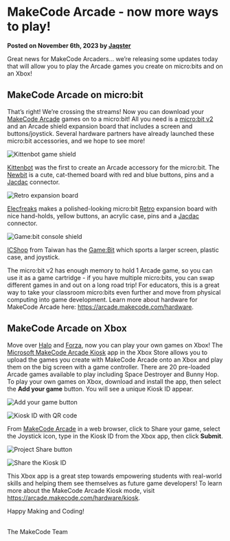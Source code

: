 # MakeCode Arcade - now more ways to play!

**Posted on November 6th, 2023 by [Jaqster](https://github.com/jaqster)**

Great news for MakeCode Arcaders... we’re releasing some updates today that will allow you to play the Arcade games you create on micro:bits and on an Xbox!

## MakeCode Arcade on micro:bit

That’s right! We’re crossing the streams! Now you can download your [MakeCode Arcade]( https://arcade.makecode.com) games on to a micro:bit! All you need is a [micro:bit v2](https://microbit.org/new-microbit/) and an Arcade shield expansion board that includes a screen and buttons/joystick. Several hardware partners have already launched these micro:bit accessories, and we hope to see more!

![Kittenbot game shield](/static/blog/arcade/arcade-on-microbit-xbox/newbit.png)

[Kittenbot](https://www.kittenbot.cc/) was the first to create an Arcade accessory for the micro:bit. The [Newbit]( https://www.kittenbot.cc/products/newbit-arcade-shield) is a cute, cat-themed board with red and blue buttons, pins and a [Jacdac](https://microsoft.github.io/jacdac-docs) connector.

![Retro expansion board](/static/blog/arcade/arcade-on-microbit-xbox/retro.jpg)

[Elecfreaks](https://www.elecfreaks.com/) makes a polished-looking micro:bit [Retro]( https://shop.elecfreaks.com/products/micro-bit-retro-programming-arcade) expansion board with nice hand-holds, yellow buttons, an acrylic case, pins and a [Jacdac](https://microsoft.github.io/jacdac-docs) connector.

![Game:bit console shield](/static/blog/arcade/arcade-on-microbit-xbox/gamebit.png)

[ICShop](https://www.icshop.com.tw/) from Taiwan has the [Game:Bit](https://www.icshop.com.tw/products/368112100137) which sports a larger screen, plastic case, and joystick.

The micro:bit v2 has enough memory to hold 1 Arcade game, so you can use it as a game cartridge - if you have multiple micro:bits, you can swap different games in and out on a long road trip! For educators, this is a great way to take your classroom micro:bits even further and move from physical computing into game development. Learn more about hardware for MakeCode Arcade here: https://arcade.makecode.com/hardware.

## MakeCode Arcade on Xbox

Move over [Halo](https://www.halowaypoint.com/) and [Forza](https://forza.net/), now you can play your own games on Xbox! The [Microsoft MakeCode Arcade Kiosk]( https://www.xbox.com/games/store/makecode-arcade-kiosk/9p3rgvvtvb1s) app in the Xbox Store allows you to upload the games you create with MakeCode Arcade onto an Xbox and play them on the big screen with a game controller. There are 20 pre-loaded Arcade games available to play including Space Destroyer and Bunny Hop. To play your own games on Xbox, download and install the app, then select the **Add your game** button. You will see a unique Kiosk ID appear.

![Add your game button](/static/blog/arcade/arcade-on-microbit-xbox/add-game.png)

![Kiosk ID with QR code](/static/blog/arcade/arcade-on-microbit-xbox/kiosk-id.png)

From [MakeCode Arcade]( https://arcade.makecode.com) in a web browser, click to Share your game, select the Joystick icon, type in the Kiosk ID from the Xbox app, then click **Submit**.

![Project Share button](/static/blog/arcade/arcade-on-microbit-xbox/share-button.png)

![Share the Kiosk ID](/static/blog/arcade/arcade-on-microbit-xbox/share-kiosk-id.png)

This Xbox app is a great step towards empowering students with real-world skills and helping them see themselves as future game developers! To learn more about the MakeCode Arcade Kiosk mode, visit https://arcade.makecode.com/hardware/kiosk.

Happy Making and Coding!

<br/>
The MakeCode Team